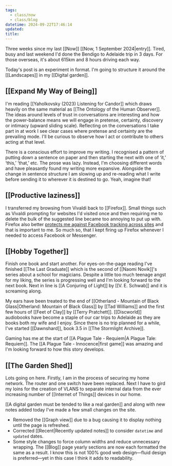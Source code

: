```yaml
---
tags:
  - class/now
  - class/blog
datetime: 2024-09-22T17:46:14
updated: 
title:
---
```

Three weeks since my last [[Now]] [[Now, 1 September 2024|entry]]. Tired, busy and last weekend I'd done the Bendigo to Adelaide trip in 3 days. For those overseas, it's about 615km and 8 hours driving each way.

Today's post is an experiment in format. I'm going to structure it around the [[Landscapes]] in my [[Digital garden]].
## [[Expand My Way of Being]]
I'm reading [[Yaholkovsky (2023) Listening for Candor]] which draws heavily on the same material as [[The Ontology of the Human Observer]]. The ideas around levels of trust in conversations are interesting and how the power-balance means we will engage in pretense, certainty, discovery or intimacy (upward sliding scale). Reflecting on the conversations I take part in at work I see clear cases where pretense and certainty are the prevailing mode. I'll be curious to observe how I act or contribute to others acting at that level.

There is a conscious effort to improve my writing. I recognised a pattern of putting down a sentence on paper and then starting the next with one of ‘it,’ ‘this,’ ‘that,’ etc. The prose was lazy. Instead, I'm choosing different words and have pleasantly found my writing more expansive. Alongside the change in sentence structure I am slowing up and re-reading what I write before sending it to wherever it is destined to go. Yeah, imagine that!
## [[Productive laziness]]
I transferred my browsing from Vivaldi back to [[Firefox]]. Small things such as Vivaldi prompting for websites I'd visited once and then requiring me to delete the bulk of the suggested line became too annoying to put up with. Firefox also better [protects me against Facebook tracking across sites](https://support.mozilla.org/en-US/kb/facebook-container-prevent-facebook-tracking) and that is important to me. So much so, that I kept firing up Firefox whenever I needed to access Facebook or Messenger.
## [[Hobby Together]]
Finish one book and start another. For eyes-on-the-page reading I've finished [[The Last Graduate]] which is the second of [[Naomi Novik]]'s series about a school for magicians. Despite a little too much teenage angst for my liking, the series is progressing well and I'm looking forward to the next book. Next in line is [[A Conjuring of Light]] by [[V. E. Schwab]] and it is screaming along.

My ears have been treated to the end of [[Otherland - Mountain of Black Glass|Otherland: Mountain of Black Glass]] by [[Tad Williams]] and the first few hours of [[Feet of Clay]] by [[Terry Pratchett]]. [[Discworld]] audiobooks have become a staple of our car trips to Adelaide as they are books both my wife and I enjoy. Since there is no trip planned for a while, I've started [[Dawnshard]], book 3.5 in [[The Stormlight Archive]].

Gaming has me at the start of [[A Plague Tale - Requiem|A Plague Tale: Requiem]]. The [[A Plague Tale - Innocence|first game]] was amazing and I'm looking forward to how this story develops.
## [[The Garden Shed]]
Lots going on here. Firstly, I am in the process of securing my home network. The router and one switch have been replaced. Next I have to gird my loins for the creation of VLANS to separate internal data from the ever increasing number of [[Internet of Things]] devices in our home.

[[A digital garden must be tended to like a real garden]] and along with new notes added today I've made a few small changes on the site.

- Removed the [[Graph view]] due to a bug causing it to display nothing until the page is refreshed.
- Corrected [[Recent|Recently updated notes]] to consider `datetime` and `updated` dates.
- Some style changes to force column widths and reduce unnecessary wrapping. The [[Blog]] page yearly sections are now each formatted the same as a result. I know this is not 100% good web design—fluid design is preferred—yet in this case I think it adds to readability.